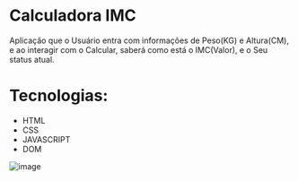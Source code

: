 # Calculadora IMC

Aplicação que o Usuário entra com informações de Peso(KG) e Altura(CM), e ao interagir com o Calcular, saberá como está o IMC(Valor), e o Seu status atual.

# Tecnologias: 

- HTML
- CSS
- JAVASCRIPT
- DOM

![image](https://user-images.githubusercontent.com/100312812/196828269-6d682213-7372-4992-acc3-8673570897f2.png)
